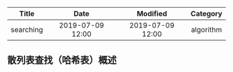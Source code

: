 | Title                | Date             | Modified         | Category          |
|:--------------------:|:----------------:|:----------------:|:-----------------:|
| searching            | 2019-07-09 12:00 | 2019-07-09 12:00 | algorithm         |


## 散列表查找（哈希表）概述
